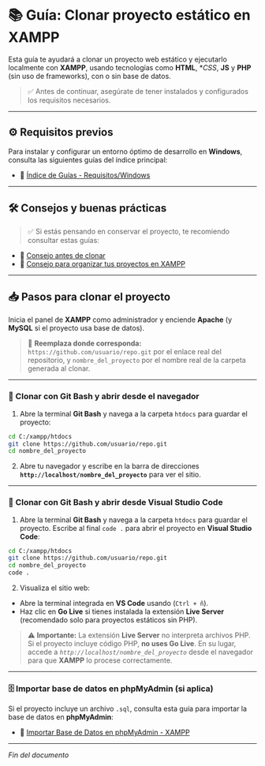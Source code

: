 # 📚 Guía: Clonar proyecto estático en XAMPP

Esta guía te ayudará a clonar un proyecto web estático y ejecutarlo localmente con **XAMPP**, usando tecnologías como **HTML**, **CSS*, **JS** y **PHP** (sin uso de frameworks), con o sin base de datos.

> ✅ Antes de continuar, asegúrate de tener instalados y configurados los requisitos necesarios.

---

## ⚙️ Requisitos previos

Para instalar y configurar un entorno óptimo de desarrollo en **Windows**, consulta las siguientes guías del índice principal:

- 📁 [Índice de Guías - Requisitos/Windows](https://github.com/tejada1970/guias-desarrollo#windows)

---

## 🛠 Consejos y buenas prácticas

> ✅ Si estás pensando en conservar el proyecto, te recomiendo consultar estas guías:

- 📄 [Consejo antes de clonar](https://github.com/tejada1970/guias-desarrollo/blob/master/consejos/consejo-antes-de-clonar.md)
- 📄 [Consejo para organizar tus proyectos en XAMPP](https://github.com/tejada1970/guias-desarrollo/blob/master/consejos/consejo-para-organizar-tus-proyectos-en-xampp.md)

---

## 📥 Pasos para clonar el proyecto

Inicia el panel de **XAMPP** como administrador y enciende **Apache** (y **MySQL** si el proyecto usa base de datos).

> 🔹 **Reemplaza donde corresponda:** `https://github.com/usuario/repo.git` por el enlace real del repositorio, y `nombre_del_proyecto` por el nombre real de la carpeta generada al clonar.

---

### 🔧 Clonar con Git Bash y abrir desde el navegador

1. Abre la terminal **Git Bash** y navega a la carpeta `htdocs` para guardar el proyecto:

```bash
cd C:/xampp/htdocs
git clone https://github.com/usuario/repo.git
cd nombre_del_proyecto
```

2. Abre tu navegador y escribe en la barra de direcciones **`http://localhost/nombre_del_proyecto`** para ver el sitio.

---

### 🔧 Clonar con Git Bash y abrir desde Visual Studio Code

1. Abre la terminal **Git Bash** y navega a la carpeta `htdocs` para guardar el proyecto. Escribe al final `code .` para abrir el proyecto en **Visual Studio Code**:

```bash
cd C:/xampp/htdocs
git clone https://github.com/usuario/repo.git
cd nombre_del_proyecto
code .
```

2. Visualiza el sitio web:

* Abre la terminal integrada en **VS Code** usando (`Ctrl + ñ`).
* Haz clic en **Go Live** si tienes instalada la extensión **Live Server** (recomendado solo para proyectos estáticos sin PHP).

> ⚠️ **Importante:** La extensión **Live Server** no interpreta archivos PHP. Si el proyecto incluye código PHP, **no uses Go Live**. En su lugar, accede a *`http://localhost/nombre_del_proyecto`* desde el navegador para que **XAMPP** lo procese correctamente.

---

### 🗄️ Importar base de datos en phpMyAdmin (si aplica)

Si el proyecto incluye un archivo `.sql`, consulta esta guía para importar la base de datos en **phpMyAdmin**:

- 📄 [Importar Base de Datos en phpMyAdmin - XAMPP](https://github.com/tejada1970/guias-desarrollo/blob/master/utilidades/importar-db-en-phpmyadmin-xampp.md)

---

*Fin del documento*
